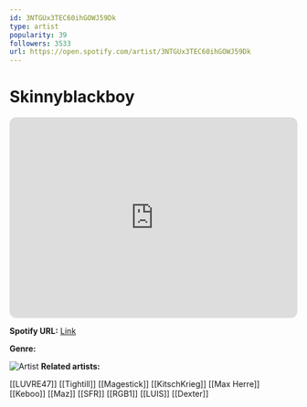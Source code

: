 ```yaml
---
id: 3NTGUx3TEC60ihGOWJ59Dk
type: artist
popularity: 39
followers: 3533
url: https://open.spotify.com/artist/3NTGUx3TEC60ihGOWJ59Dk
---
```

# Skinnyblackboy

<iframe style="border-radius:12px" src="https://open.spotify.com/embed/artist/3NTGUx3TEC60ihGOWJ59Dk" width="100%" height="352" frameBorder="0" allowfullscreen="" allow="autoplay; clipboard-write; encrypted-media; fullscreen; picture-in-picture" loading="lazy"></iframe>

**Spotify URL:** [Link](https://open.spotify.com/artist/3NTGUx3TEC60ihGOWJ59Dk)

**Genre:** 

![Artist](https://i.scdn.co/image/ab6761610000e5eb6e2a87f07d6cc1ffa5d0c7a5)
**Related artists:**

[[LUVRE47]]
[[Tightill]]
[[Magestick]]
[[KitschKrieg]]
[[Max Herre]]
[[Keboo]]
[[Maz]]
[[SFR]]
[[RGB1]]
[[LUIS]]
[[Dexter]]
